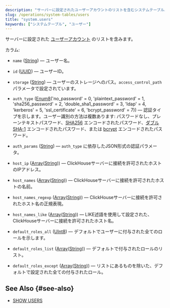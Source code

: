 ```yaml
---
description: "サーバーに設定されたユーザーアカウントのリストを含むシステムテーブル。"
slug: /operations/system-tables/users
title: "system.users"
keywords: ["システムテーブル", "ユーザー"]
---
```


サーバーに設定された [ユーザーアカウント](../../guides/sre/user-management/index.md#user-account-management) のリストを含みます。

カラム:
- `name` ([String](../../sql-reference/data-types/string.md)) — ユーザー名。

- `id` ([UUID](../../sql-reference/data-types/uuid.md)) — ユーザーID。

- `storage` ([String](../../sql-reference/data-types/string.md)) — ユーザーのストレージへのパス。`access_control_path` パラメータで設定されています。

- `auth_type` ([Enum8](../../sql-reference/data-types/enum.md)('no_password' = 0, 'plaintext_password' = 1, 'sha256_password' = 2, 'double_sha1_password' = 3, 'ldap' = 4, 'kerberos' = 5, 'ssl_certificate' = 6, 'bcrypt_password' = 7)) — 認証タイプを示します。ユーザー識別の方法は複数あります: パスワードなし、プレーンテキストパスワード、[SHA256](https://en.wikipedia.org/wiki/SHA-2) エンコードされたパスワード、[ダブルSHA-1](https://en.wikipedia.org/wiki/SHA-1) エンコードされたパスワード、または [bcrypt](https://en.wikipedia.org/wiki/Bcrypt) エンコードされたパスワード。

- `auth_params` ([String](../../sql-reference/data-types/string.md)) — `auth_type` に依存したJSON形式の認証パラメータ。

- `host_ip` ([Array](../../sql-reference/data-types/array.md)([String](../../sql-reference/data-types/string.md))) — ClickHouseサーバーに接続を許可されたホストのIPアドレス。

- `host_names` ([Array](../../sql-reference/data-types/array.md)([String](../../sql-reference/data-types/string.md))) — ClickHouseサーバーに接続を許可されたホストの名前。

- `host_names_regexp` ([Array](../../sql-reference/data-types/array.md)([String](../../sql-reference/data-types/string.md))) — ClickHouseサーバーに接続を許可されたホスト名の正規表現。

- `host_names_like` ([Array](../../sql-reference/data-types/array.md)([String](../../sql-reference/data-types/string.md))) — LIKE述語を使用して設定された、ClickHouseサーバーに接続を許可されたホスト名。

- `default_roles_all` ([UInt8](../../sql-reference/data-types/int-uint.md#uint-ranges)) — デフォルトでユーザーに付与された全てのロールを示します。

- `default_roles_list` ([Array](../../sql-reference/data-types/array.md)([String](../../sql-reference/data-types/string.md))) — デフォルトで付与されたロールのリスト。

- `default_roles_except` ([Array](../../sql-reference/data-types/array.md)([String](../../sql-reference/data-types/string.md))) — リストにあるものを除いた、デフォルトで設定された全ての付与されたロール。

## See Also {#see-also}

- [SHOW USERS](/sql-reference/statements/show#show-users)
